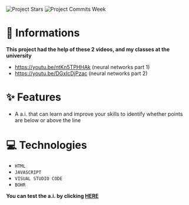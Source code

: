 ![Project Stars](https://img.shields.io/github/stars/4kauanmota/perceptron-IA?color=1e90ff) ![Project Commits Week](https://img.shields.io/github/commit-activity/w/4kauanmota/perceptron-IA?color=1e90ff)

# 📄 **Informations**
**This project had the help of these 2 videos, and my classes at the university**
+ https://youtu.be/ntKn5TPHHAk (neural networks part 1) 
+ https://youtu.be/DGxIcDjPzac (neural networks part 2) 

# ✨ **Features**
+ A a.i. that can learn and improve your skills to identify whether points are below or above the line

# 💻 **Technologies**
+ `HTML`
+ `JAVASCRIPT`
+ `VISUAL STUDIO CODE`
+ `BOHR`

**You can test the a.i. by clicking [HERE](https://perceptronai.bohr.io)**
